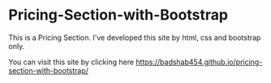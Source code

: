 # Pricing-Section-with-Bootstrap

This is a Pricing Section. I've developed this site by html, css and bootstrap only.

You can visit this site by clicking here https://badshab454.github.io/pricing-section-with-bootstrap/
